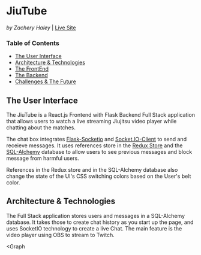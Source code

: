 # JiuTube
*by Zachery Haley* | [Live Site](https://thejiutube.herokuapp.com/)

### Table of Contents
- [The User Interface](https://github.com/Zackitty/JiuTube#the-user-interface)
- [Architecture & Technologies](https://github.com/Zackitty/JiuTube#architecture-&-technologies)
- [The FrontEnd](https://github.com/Zackitty/JiuTube#the-frontend)
- [The Backend](https://github.com/Zackitty/JiuTube#the-backend)
- [Challenges & The Future](https://github.com/Zackitty/JiuTube/challenges-and-the-future)

## The User Interface
The JiuTube is a React.js Frontend with Flask Backend Full Stack application that allows users to watch a live streaming Jiujitsu video player while chatting about the matches.

<set image>
  
The chat box integrates [Flask-Socketio](https://flask-socketio.readthedocs.io/en/latest/) and [Socket.IO-Client](https://socket.io/docs/v3/client-api/index.html) to send and receieve messages. It uses references store in the [Redux Store](https://redux.js.org/api/store) and the [SQL-Alchemy](https://www.sqlalchemy.org/) database to allow users to see previous messages and block message from harmful users.

<set Image>
  
References in the Redux store and in the SQL-Alchemy database also change the state of the UI's CSS switching colors based on the User's belt color.

<set image>
  
## Architecture & Technologies

The Full Stack application stores users and messages in a SQL-Alchemy database. It takes those to create chat history as you start up the page, and uses SocketIO technology to create a live Chat. The main feature is the video player using OBS to stream to Twitch. 

<Graph
